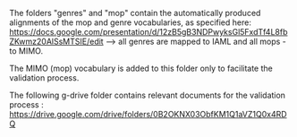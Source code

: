 The folders "genres" and "mop" contain the automatically produced alignments of the mop and genre vocabularies, as specified here:
https://docs.google.com/presentation/d/12zB5gB3NDPwyksGl5FxdTf4L8fbZKwmz20AlSsMTSIE/edit 
--> all genres are mapped to IAML and all mops - to MIMO.

The MIMO (mop) vocabulary is added to this folder only to facilitate the validation process.

The following g-drive folder contains relevant documents for the validation process :
https://drive.google.com/drive/folders/0B2OKNX03ObfKM1Q1aVZ1Q0x4RDQ 

